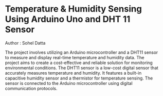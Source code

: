 # Temperature & Humidity Sensing Using Arduino Uno and DHT 11 Sensor
Author : Sohel Datta

The project involves utilizing an Arduino microcontroller and a DHT11 sensor to measure and display real-time temperature and humidity data. The project aims to create a cost-effective and reliable solution for monitoring environmental conditions. The DHT11 sensor is a low-cost digital sensor that accurately measures temperature and humidity. It features a built-in capacitive humidity sensor and a thermistor for temperature sensing. The sensor is connected to the Arduino microcontroller using digital communication protocols.
